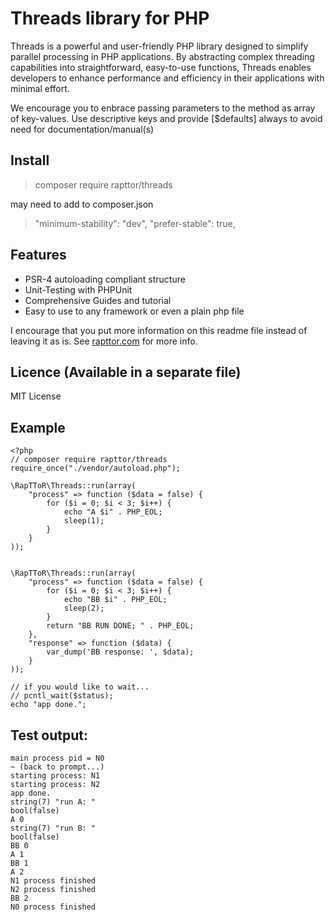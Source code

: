 Threads library for PHP
=========================
Threads is a powerful and user-friendly PHP library designed to simplify parallel processing in PHP applications. By abstracting complex threading capabilities into straightforward, easy-to-use functions, Threads enables developers to enhance performance and efficiency in their applications with minimal effort.

We encourage you to enbrace passing parameters to the method as array of key-values.
Use descriptive keys and provide [$defaults] always to avoid need for documentation/manual(s) 

Install
-------

> composer require rapttor/threads

may need to add to composer.json

> "minimum-stability": "dev",
> "prefer-stable": true,

Features
--------
* PSR-4 autoloading compliant structure
* Unit-Testing with PHPUnit
* Comprehensive Guides and tutorial
* Easy to use to any framework or even a plain php file

I encourage that you put more information on this readme file instead of leaving it as is. See [rapttor.com](http://www.rapttor.com/) for more info.

Licence (Available in a separate file)
-------
MIT License

Example
-------

    <?php 
    // composer require rapttor/threads
    require_once("./vendor/autoload.php");

    \RapTToR\Threads::run(array(
        "process" => function ($data = false) {
            for ($i = 0; $i < 3; $i++) {
                echo "A $i" . PHP_EOL;
                sleep(1);
            }
        }
    ));


    \RapTToR\Threads::run(array(
        "process" => function ($data = false) {
            for ($i = 0; $i < 3; $i++) {
                echo "BB $i" . PHP_EOL;
                sleep(2);
            }
            return "BB RUN DONE; " . PHP_EOL;
        },
        "response" => function ($data) {
            var_dump('BB response: ', $data);
        }
    ));

    // if you would like to wait...
    // pcntl_wait($status);
    echo "app done.";

Test output: 
------------
```
main process pid = N0 
~ (back to prompt...)
starting process: N1
starting process: N2
app done.
string(7) "run A: "
bool(false)
A 0
string(7) "run B: "
bool(false)
BB 0
A 1
BB 1
A 2
N1 process finished
N2 process finished
BB 2
N0 process finished
```
